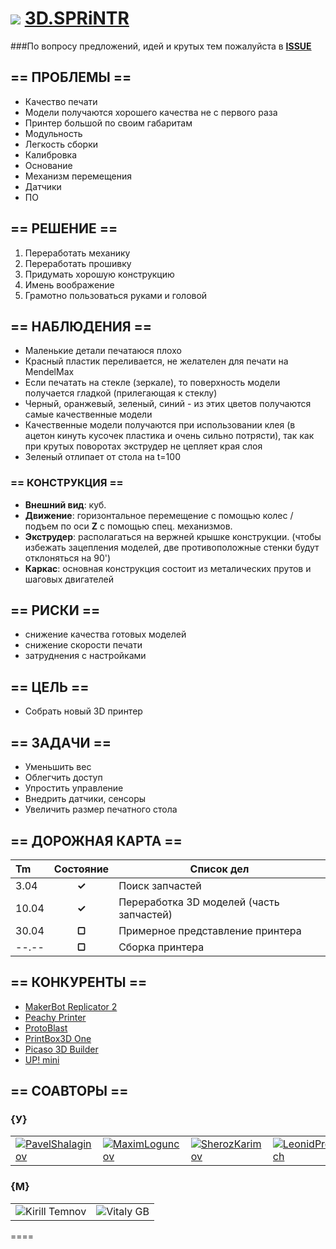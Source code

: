 ![](https://avatars0.githubusercontent.com/u/6559911?s=29) [ 3D.SPRiNTR](https://github.com/soda-io/SPRiNTR)
===

###По вопросу предложений, идей и крутых тем пожалуйста в [**ISSUE**](https://github.com/soda-io/SPRiNTR/issues)

## == ПРОБЛЕМЫ ==

- Качество печати
- Модели получаются хорошего качества не с первого раза
- Принтер большой по своим габаритам
- Модульность
- Легкость сборки
- Калибровка
- Основание
- Механизм перемещения
- Датчики
- ПО


## == РЕШЕНИЕ ==

1. Переработать механику
2. Переработать прошивку
3. Придумать хорошую конструкцию
4. Имень воображение
5. Грамотно пользоваться руками и головой

## == НАБЛЮДЕНИЯ ==
- Маленькие детали печатаюся плохо
- Красный пластик переливается, не желателен для печати на MendelMax
- Если печатать на стекле (зеркале), то поверхность модели получается гладкой (прилегающая к стеклу)
- Черный, оранжевый, зеленый, синий - из этих цветов получаются самые качественные модели
- Качественные модели получаются при использовании клея (в ацетон кинуть кусочек пластика и очень сильно потрясти), так как при крутых поворотах экструдер не цепляет края слоя
- Зеленый отлипает от стола на t=100

### == КОНСТРУКЦИЯ ==

- **Внешний вид**: куб. 
- **Движение**: горизонтальное перемещение с помощью колес / подъем по оси **Z** с помощью спец. механизмов. 
- **Экструдер**: располагаться на вержней крышке конструкции. (чтобы избежать зацепления моделей, две противоположные стенки будут отклоняться на 90')
- **Каркас**: основная конструкция состоит из металических прутов и шаговых двигателей


## == РИСКИ ==
 - снижение качества готовых моделей 
 - снижение скорости печати
 - затруднения с настройками

 
## == ЦЕЛЬ ==

- Собрать новый 3D принтер

## == ЗАДАЧИ ==

- Уменьшить вес 
- Облегчить доступ              
- Упростить управление
- Внедрить датчики, сенсоры                
- Увеличить размер печатного стола         

## == ДОРОЖНАЯ КАРТА ==

| Tm     | Состояние |  Список дел                               |
|:-------|:---------:|-------------------------------------------|
| 3.04   | **✓**     | Поиск запчастей                           | 
| 10.04  | **✓**     | Переработка 3D моделей (часть запчастей)  |
| 30.04  | **▢**     | Примерное представление принтера          |       
| --.--  | **▢**     | Сборка принтера                           |        


## == КОНКУРЕНТЫ ==
- [MakerBot Replicator 2](http://www.makerbot.com)
- [Peachy Printer](http://www.peachyprinter.com)
- [ProtoBlast](http://sfera-3d.ru/products/3d-printer-protoblast)
- [PrintBox3D One](http://sfera-3d.ru/products/3d-printer-printbox3d-one)
- [Picaso 3D Builder](http://sfera-3d.ru/products/3d-printer-picaso-3d-builder)
- [UP! mini](http://www.pp3dp.com/index.php?page=shop.product_details&flypage=flypage.tpl&product_id=6&category_id=1&option=com_virtuemart&Itemid=37)

## == СОАВТОРЫ ==

### {У}

|    |    |    |    |
|----|----|----|----|
|[![PavelShalaginov](https://avatars0.githubusercontent.com/u/3833771?s=74)](https://github.com/PavelShalaginov) | [![MaximLoguncov](https://avatars2.githubusercontent.com/u/3838734?s=74)](https://github.com/MaximLoguncov)|[![SherozKarimov](https://avatars0.githubusercontent.com/u/4226210?s=74)](https://github.com/SherozKarimov)|[![LeonidProkopovich](https://avatars2.githubusercontent.com/u/6639503?s=74)](https://github.com/leonidprokopovich)|


### {M}

|    |    | 
|----|----|
|![Kirill Temnov](https://avatars1.githubusercontent.com/u/147170?s=74)|![Vitaly GB](https://avatars0.githubusercontent.com/u/842476?s=74)

====


